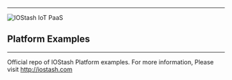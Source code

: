 ----------


![IOStash IoT PaaS](http://iostash.io/wp-content/uploads/2016/06/iostashbeta_black.png)

## Platform Examples ##
----------


Official repo of IOStash Platform examples. For more information,  Please visit http://iostash.com